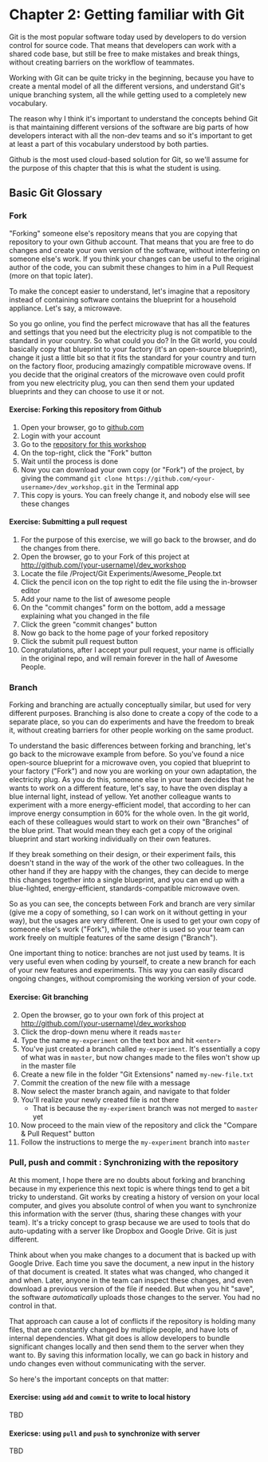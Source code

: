 # Chapter 2: Getting familiar with Git

Git is the most popular software today used by developers to do version control for source code.
That means that developers can work with a shared code base, but still be free to make mistakes and break things, without creating barriers on the workflow of teammates.

Working with Git can be quite tricky in the beginning, because you have to create a mental model of all the different versions, and understand Git's unique branching system, all the while getting used to a completely new vocabulary.

The reason why I think it's important to understand the concepts behind Git is that maintaining different versions of the software are big parts of how developers interact with all the non-dev teams and so it's important to get at least a part of this vocabulary understood by both parties.

Github is the most used cloud-based solution for Git, so we'll assume for the purpose of this chapter that this is what the student is using.

## Basic Git Glossary
### Fork
"Forking" someone else's repository means that you are copying that repository to your own Github account. That means that you are free to do changes and create your own version of the software, without interfering on someone else's work. If you think your changes can be useful to the original author of the code, you can submit these changes to him in a Pull Request (more on that topic later).

To make the concept easier to understand, let's imagine that a repository instead of containing software contains the blueprint for a household appliance. Let's say, a microwave.


So you go online, you find the perfect microwave that has all the features and settings that you need but the electricity plug is not compatible to the standard in your country. So what could you do? In the Git world, you could basically copy that blueprint to your factory (it's an open-source blueprint), change it just a little bit so that it fits the standard for your country and turn on the factory floor, producing amazingly compatible microwave ovens.
If you decide that the original creators of the microwave oven could profit from you new electricity plug, you can then send them your updated blueprints and they can choose to use it or not.


#### Exercise: Forking this repository from Github
1. Open your browser, go to [github.com](http://github.com)
2. Login with your account
3. Go to the [repository for this workshop](https://github.com/edgarjcfn/dev_workshop)
4. On the top-right, click the "Fork" button
5. Wait until the process is done
6. Now you can download your own copy (or "Fork") of the project, by giving the command `git clone https://github.com/<your-username>/dev_workshop.git` in the Terminal app
7. This copy is yours. You can freely change it, and nobody else will see these changes


#### Exercise: Submitting a pull request
1. For the purpose of this exercise, we will go back to the browser, and do the changes from there.
2. Open the browser, go to your Fork of this project at http://github.com/(your-username)/dev_workshop
3. Locate the file /Project/Git Experiments/Awesome_People.txt
4. Click the pencil icon on the top right to edit the file using the in-browser editor
5. Add your name to the list of awesome people
6. On the "commit changes" form on the bottom, add a message explaining what you changed in the file
7. Click the green "commit changes" button
8. Now go back to the home page of your forked repository
9. Click the submit pull request button
10. Congratulations, after I accept your pull request, your name is officially in the original repo, and will remain forever in the hall of Awesome People.


### Branch
Forking and branching are actually conceptually similar, but used for very different purposes. Branching is also done to create a copy of the code to a separate place, so you can do experiments and have the freedom to break it, without creating barriers for other people working on the same product.

To understand the basic differences between forking and branching, let's go back to the microwave example from before. So you've found a nice open-source blueprint for a microwave oven, you copied that blueprint to your factory ("Fork") and now you are working on your own adaptation, the electricity plug. As you do this, someone else in your team decides that he wants to work on a different feature, let's say, to have the oven display a blue internal light, instead of yellow. Yet another colleague wants to experiment with a more energy-efficient model, that according to her can improve energy consumption in 60% for the whole oven. In the git world, each of these colleagues would start to work on their own "Branches" of the blue print. That would mean they each get a copy of the original blueprint and start working individually on their own features.

If they break something on their design, or their experiment fails, this doesn't stand in the way of the work of the other two colleagues. In the other hand if they are happy with the changes, they can decide to merge this changes together into a single blueprint, and you can end up with a blue-lighted, energy-efficient, standards-compatible microwave oven.

So as you can see, the concepts between Fork and branch are very similar (give me a copy of something, so I can work on it without getting in your way), but the usages are very different. One is used to get your own copy of someone else's work ("Fork"), while the other is used so your team can work freely on multiple features of the same design ("Branch").

One important thing to notice: branches are not just used by teams. It is very useful even when coding by yourself, to create a new branch for each of your new features and experiments. This way you can easily discard ongoing changes, without compromising the working version of your code.

#### Exercise: Git branching
2. Open the browser, go to your own fork of this project at http://github.com/(your-username)/dev_workshop
1. Click the drop-down menu where it reads `master`
2. Type the name `my-experiment` on the text box and hit `<enter>`
3. You've just created a branch called `my-experiment`. It's essentially a copy of what was in `master`, but now changes made to the files won't show up in the master file
4. Create a new file in the folder "Git Extensions" named `my-new-file.txt`
5. Commit the creation of the new file with a message
5. Now select the master branch again, and navigate to that folder
6. You'll realize your newly created file is not there
   - That is because the `my-experiment` branch was not merged to `master` yet
7. Now proceed to the main view of the repository and click the "Compare & Pull Request" button
8. Follow the instructions to merge the `my-experiment` branch into `master`


### Pull, push and commit : Synchronizing with the repository
At this moment, I hope there are no doubts about forking and branching because in my experience this next topic is where things tend to get a bit tricky to understand.
Git works by creating a history of version on your local computer, and gives you absolute control of when you want to synchronize this information with the server (thus, sharing these changes with your team). It's a tricky concept to grasp because we are used to tools that do auto-updating with a server like Dropbox and Google Drive. Git is just different.

Think about when you make changes to a document that is backed up with Google Drive. Each time you save the document, a new input in the history of that document is created. It states what was changed, who changed it and when. Later, anyone in the team can inspect these changes, and even download a previous version of the file if needed. But when you hit "save", the software _automatically_ uploads those changes to the server. You had no control in that.

That approach can cause a lot of conflicts if the repository is holding many files, that are constantly changed by multiple people, and have lots of internal dependencies.  What git does is allow developers to bundle significant changes locally and then send them to the server when they want to. By saving this information locally, we can go back in history and undo changes even without communicating with the server.

So here's the important concepts on that matter:

#### Exercise: using `add` and `commit` to write to local history
TBD
#### Exericse: using `pull` and `push` to synchronize with server
TBD
